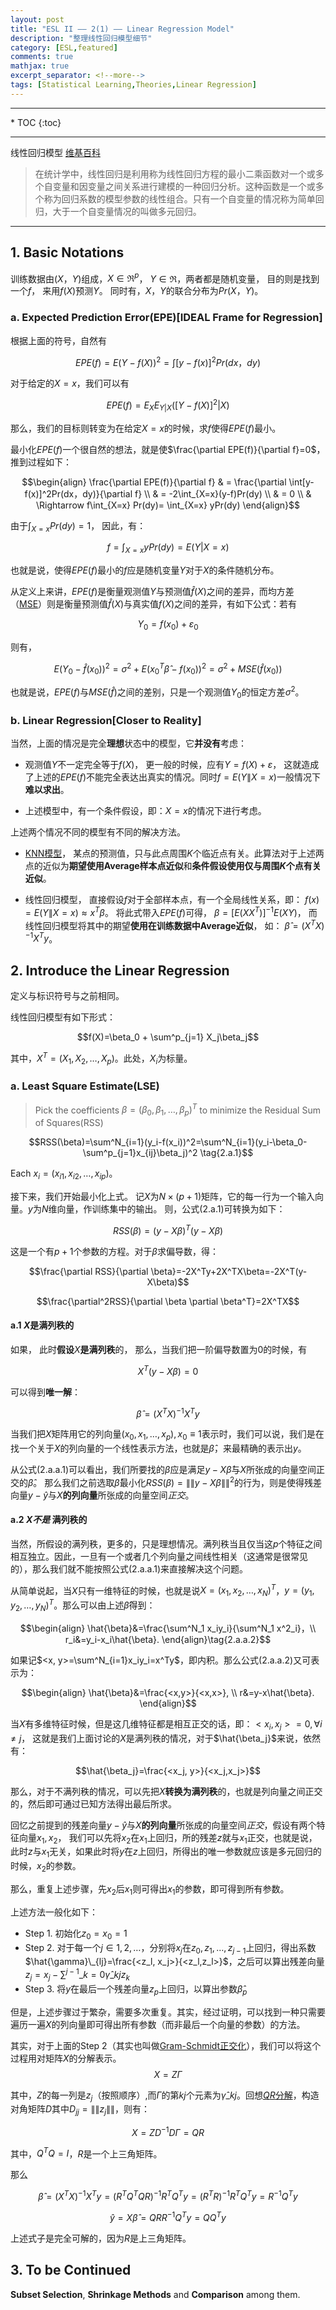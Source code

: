 ```yaml
---
layout: post
title: "ESL II —— 2(1) —— Linear Regression Model"
description: "整理线性回归模型细节"
category: [ESL,featured]
comments: true
mathjax: true
excerpt_separator: <!--more-->
tags: [Statistical Learning,Theories,Linear Regression]
---
```


<hr>
* TOC
{:toc}
<hr>

线性回归模型 [维基百科](http://zh.wikipedia.org/wiki/%E7%B7%9A%E6%80%A7%E5%9B%9E%E6%AD%B8)

>在统计学中，线性回归是利用称为线性回归方程的最小二乘函数对一个或多个自变量和因变量之间关系进行建模的一种回归分析。这种函数是一个或多个称为回归系数的模型参数的线性组合。只有一个自变量的情况称为简单回归，大于一个自变量情况的叫做多元回归。

<!--more-->
------------
## 1. Basic Notations

训练数据由$(X， Y)$组成，$X\in\Re^p$， $Y\in\Re$，两者都是随机变量， 目的则是找到一个$f$， 来用$f(X)$预测$Y$。 同时有，$X， Y$的联合分布为$Pr(X，Y)$。

### a. Expected Prediction Error(EPE)[IDEAL Frame for Regression]

根据上面的符号，自然有

$$EPE(f)=E(Y-f(X))^2=\int[y-f(x)]^2Pr(dx，dy)$$

对于给定的$X=x$，我们可以有

$$EPE(f)=E_XE_{Y|X}([Y-f(X)]^2|X)$$

那么，我们的目标则转变为在给定$X=x$的时候，求$f$使得$EPE(f)$最小。

最小化$EPE(f)$一个很自然的想法，就是使$\frac{\partial EPE(f)}{\partial f}=0$， 推到过程如下：

$$\begin{align}
\frac{\partial EPE(f)}{\partial f} & = \frac{\partial \int[y-f(x)]^2Pr(dx，dy)}{\partial f} \\
& = -2\int_{X=x}(y-f)Pr(dy) \\
& = 0 \\
& \Rightarrow f\int_{X=x} Pr(dy)= \int_{X=x} yPr(dy)
\end{align}$$

由于$\int_{X=x} Pr(dy)=1$， 因此，有：

$$
\begin{equation}
f=\int_{X=x} yPr(dy)=E(Y|X=x) 
\end{equation}
$$


也就是说，使得$EPE(f)$最小的$f$应是随机变量$Y$对于$X$的条件随机分布。

从定义上来讲，$EPE(f)$是衡量观测值$Y$与预测值$\hat{f}(X)$之间的差异，而均方差（[MSE](http://zh.wikipedia.org/wiki/%E5%9D%87%E6%96%B9%E5%B7%AE)）则是衡量预测值$\hat{f}(X)$与真实值$f(X)$之间的差异，有如下公式：若有

$$Y_0=f(x_0)+\varepsilon _0$$

则有，

$$E(Y_0-\hat{f}(x_0))^2=\sigma^2+E(x_0^T\hat{\beta}-f(x_0))^2=\sigma^2+MSE(\hat{f}(x_0))$$

也就是说，$EPE(f)$与$MSE(\hat{f})$之间的差别，只是一个观测值$Y_0$的恒定方差$\sigma^2$。

### b. Linear Regression[Closer to Reality]

当然，上面的情况是完全**理想**状态中的模型，它**并没有**考虑：

- 观测值$Y$不一定完全等于$f(X)$， 更一般的时候，应有$Y=f(X) + \varepsilon$， 这就造成了上述的$EPE(f)$不能完全表达出真实的情况。同时$f=E(Y\|X=x)$一般情况下**难以求出**。

- 上述模型中，有一个条件假设，即：$X=x$的情况下进行考虑。

上述两个情况不同的模型有不同的解决方法。

- [KNN模型](http://zh.wikipedia.org/wiki/%E6%9C%80%E8%BF%91%E9%84%B0%E5%B1%85%E6%B3%95)， 某点的预测值，只与此点周围$K$个临近点有关。此算法对于上述两点的近似为**期望使用Average样本点近似**和**条件假设使用仅与周围$K$个点有关近似**。

- 线性回归模型， 直接假设$f$对于全部样本点，有一个全局线性关系，即： $f(x)= E(Y\|X=x)\approx x^T\beta$。 将此式带入$EPE(f)$可得， $\beta=[E(XX^T)]^{-1}E(XY)$， 而线性回归模型将其中的期望**使用在训练数据中Average近似**， 如： $\hat{\beta} = (X^TX)^{-1}X^Ty$。

## 2. Introduce the Linear Regression

定义与标识符号与之前相同。

线性回归模型有如下形式：

$$f(X)=\beta_0 + \sum^p_{j=1} X_j\beta_j$$

其中，$X^T=(X_1, X_2, \ldots, X_p)$。此处，$X_i$为标量。

### a. Least Square Estimate(LSE)

> Pick the coefficients $\beta=(\beta_0, \beta_1, \ldots, \beta_p)^T$ to minimize the Residual Sum of Squares(RSS)

$$RSS(\beta)=\sum^N_{i=1}(y_i-f(x_i))^2=\sum^N_{i=1}(y_i-\beta_0-\sum^p_{j=1}x_{ij}\beta_j)^2 \tag{2.a.1}$$ 

Each $x_i = (x_{i1}, x_{i2}, \ldots, x_{ip})$。

接下来，我们开始最小化上式。 记$X$为$N×(p+1)$矩阵，它的每一行为一个输入向量。$y$为$N$维向量，作训练集中的输出。 则，公式(2.a.1)可转换为如下：

$$RSS(\beta)=(y-X\beta)^T(y-X\beta)$$

这是一个有$p+1$个参数的方程。对于$\beta$求偏导数，得：

$$\frac{\partial RSS}{\partial \beta}=-2X^Ty+2X^TX\beta=-2X^T(y-X\beta)$$

$$\frac{\partial^2RSS}{\partial \beta \partial \beta^T}=2X^TX$$

#### a.1 $X$是满列秩的

如果， 此时**假设**$X$**是满列秩**的， 那么，当我们把一阶偏导数置为0的时候，有

$$X^T(y-X\beta)=0$$

可以得到**唯一解**：

$$\hat{\beta}=(X^TX)^{-1}X^Ty\tag{2.a.a.1}$$

当我们把$X$矩阵用它的列向量$(x_0, x_1,\ldots, x_p), x_0\equiv 1$表示时，我们可以说，我们是在找一个关于$X$的列向量的一个线性表示方法，也就是$\hat{\beta}$，来最精确的表示出$y$。

从公式(2.a.a.1)可以看出，我们所要找的$\beta$应是满足$y-X\hat{\beta}$与$X$所张成的向量空间正交的$\hat{\beta}$。 那么我们之前选取$\hat{\beta}$最小化$RSS(\beta)=\|\|y-X\beta\|\|^2$的行为，则是使得残差向量$y-\hat{y}$与$X$**的列向量**所张成的向量空间*正交*。

#### a.2 $X$*不是* 满列秩的

当然，所假设的满列秩，更多的，只是理想情况。满列秩当且仅当这$p$个特征之间相互独立。因此，一旦有一个或者几个列向量之间线性相关（这通常是很常见的），那么我们就不能按照公式(2.a.a.1)来直接解决这个问题。

从简单说起，当$X$只有一维特征的时候，也就是说$X=(x_1,x_2, \ldots, x_N)^T$，$y=(y_1,y_2,\ldots,y_N)^T$。那么可以由上述$\hat{\beta}$得到：

$$\begin{align}
\hat{\beta}&=\frac{\sum^N_1 x_iy_i}{\sum^N_1 x^2_i}，\\
r_i&=y_i-x_i\hat{\beta}.
\end{align}\tag{2.a.a.2}$$

如果记$<x, y>=\sum^N_{i=1}x_iy_i=x^Ty$，即内积。那么公式(2.a.a.2)又可表示为：

$$\begin{align}
\hat{\beta}&=\frac{<x,y>}{<x,x>}, \\
r&=y-x\hat{\beta}.
\end{align}$$

当$X$有多维特征时候，但是这几维特征都是相互正交的话，即：$<x_i, x_j> = 0, \forall i \neq j$， 这就是我们上面讨论的$X$是满列秩的情况，对于$\hat{\beta_j}$来说，依然有：

$$\hat{\beta_j}=\frac{<x_j, y>}{<x_j,x_j>}$$

那么，对于不满列秩的情况，可以先把$X$**转换为满列秩**的，也就是列向量之间正交的，然后即可通过已知方法得出最后所求。

回忆之前提到的残差向量$y-\hat{y}$与$X$**的列向量**所张成的向量空间*正交*，假设有两个特征向量$x_1, x_2$， 我们可以先将$x_2$在$x_1$上回归，所的残差$z$就与$x_1$正交，也就是说，此时$z$与$x_1$无关，如果此时将$y$在$z$上回归，所得出的唯一参数就应该是多元回归的时候，$x_2$的参数。

那么，重复上述步骤，先$x_2$后$x_1$则可得出$x_1$的参数，即可得到所有参数。

上述方法一般化如下：

- Step 1. 初始化$z_0=x_0=1$
- Step 2. 对于每一个$j\in {1,2,\ldots}$，分别将$x_j$在$z_0, z_1, \ldots, z_{j-1}$上回归，得出系数$\hat{\gamma}\_{lj}=\frac{<z_l, x_j>}{<z_l,z_l>}$，之后可以算出残差向量$z_j=x_j-\sum^{j-1}\_{k=0}\hat{\gamma}\_{kj}z_k$
- Step 3. 将$y$在最后一个残差向量$z_p$上回归，以算出参数$\hat{\beta}_p$

但是，上述步骤过于繁杂，需要多次重复。其实，经过证明，可以找到一种只需要遍历一遍$X$的列向量即可得出所有参数（而非最后一个向量的参数）的方法。

其实，对于上面的Step 2（其实也叫做[Gram-Schmidt正交化](http://zh.wikipedia.org/wiki/%E6%A0%BC%E6%8B%89%E5%A7%86-%E6%96%BD%E5%AF%86%E7%89%B9%E6%AD%A3%E4%BA%A4%E5%8C%96)），我们可以将这个过程用对矩阵$X$的分解表示。$$X=Z\Gamma$$

其中，$Z$的每一列是$z_j$（按照顺序）,而$\Gamma$的第$kj$个元素为$\hat{\gamma}\_{kj}$。回想[$QR$分解](http://zh.wikipedia.org/wiki/QR%E5%88%86%E8%A7%A3)，构造对角矩阵$D$其中$D_{jj}=\|\|z_j\|\|$，则有：

$$X=ZD^{-1}D\Gamma=QR$$

其中，$Q^TQ=I$，$R$是一个上三角矩阵。

那么

$$\hat{\beta}=(X^TX)^{-1}X^Ty=(R^TQ^TQR)^{-1}R^TQ^Ty=(R^TR)^{-1}R^TQ^Ty=R^{-1}Q^Ty$$

$$\hat{y}=X\hat{\beta}=QRR^{-1}Q^Ty=QQ^Ty$$

上述式子是完全可解的，因为$R$是上三角矩阵。

## 3. To be Continued

**Subset Selection**, **Shrinkage Methods** and **Comparison** among them.
